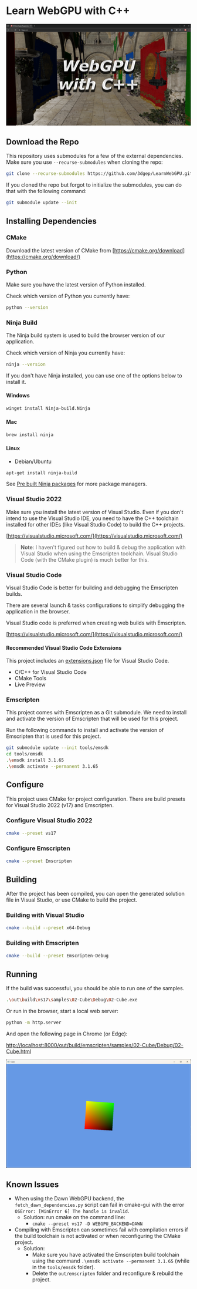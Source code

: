 # Learn WebGPU with C++

![WebGPU with C++](WebGPU-with-C-1024x562.png)

## Download the Repo

This repository uses submodules for a few of the external dependencies. Make sure you use `--recurse-submodules` when cloning the repo:

```sh
git clone --recurse-submodules https://github.com/3dgep/LearnWebGPU.git
```

If you cloned the repo but forgot to initialize the submodules, you can do that with the following command:

```sh
git submodule update --init
```

## Installing Dependencies

### CMake

Download the latest version of CMake from [https://cmake.org/download](https://cmake.org/download/)

### Python

Make sure you have the latest version of Python installed.

Check which version of Python you currently have:

```sh
python --version
```

### Ninja Build

The Ninja build system is used to build the browser version of our application.

Check which version of Ninja you currently have:

```sh
ninja --version
```

If you don't have Ninja installed, you can use one of the options below to install it.

#### Windows

```sh
winget install Ninja-build.Ninja
```

#### Mac

```sh
brew install ninja
```

#### Linux

* Debian/Ubuntu

```sh
apt-get install ninja-build
```

See [Pre built Ninja packages](https://github.com/ninja-build/ninja/wiki/Pre-built-Ninja-packages) for more package managers.

### Visual Studio 2022

Make sure you install the latest version of Visual Studio. Even if you don't intend to use the Visual Studio IDE, you need to have the C++ toolchain installed for other IDEs (like Visual Studio Code) to build the C++ projects.

[https://visualstudio.microsoft.com/](https://visualstudio.microsoft.com/)

> **Note**: I haven't figured out how to build & debug the application with Visual Studio when using the Emscripten toolchain. Visual Studio Code (with the CMake plugin) is much better for this.

### Visual Studio Code

Visual Studio Code is better for building and debugging the Emscripten builds.

There are several launch & tasks configurations to simplify debugging the application in the browser.

Visual Studio code is preferred when creating web builds with Emscripten.

[https://visualstudio.microsoft.com/](https://visualstudio.microsoft.com/)

#### Recommended Visual Studio Code Extensions

This project includes an [extensions.json](.vscode/extensions.json) file for Visual Studio Code.

* C/C++ for Visual Studio Code
* CMake Tools
* Live Preview

### Emscripten

This project comes with Emscripten as a Git submodule.
We need to install and activate the version of Emscripten that will be used for this project.

Run the following commands to install and activate the version of Emscripten that is used for this project.

```sh
git submodule update --init tools/emsdk
cd tools/emsdk
.\emsdk install 3.1.65
.\emsdk activate --permanent 3.1.65
```

## Configure

This project uses CMake for project configuration. There are build presets for Visual Studio 2022 (v17) and Emscripten.

### Configure Visual Studio 2022

```sh
cmake --preset vs17
```

### Configure Emscripten

```sh
cmake --preset Emscripten
```

## Building

After the project has been compiled, you can open the generated solution file in Visual Studio, or use CMake to build the project.

### Building with Visual Studio

```sh
cmake --build --preset x64-Debug
```

### Building with Emscripten

```sh
cmake --build --preset Emscripten-Debug
```

## Running

If the build was successful, you should be able to run one of the samples.

```sh
.\out\build\vs17\samples\02-Cube\Debug\02-Cube.exe
```

Or run in the browser, start a local web server:

```sh
python -m http.server
```

And open the following page in Chrome (or Edge):

[http://localhost:8000/out/build/emscripten/samples/02-Cube/Debug/02-Cube.html](http://localhost:8000/out/build/emscripten/samples/02-Cube/Debug/02-Cube.html)

![Cube Sample](CubeSample.png)

## Known Issues

* When using the Dawn WebGPU backend, the `fetch_dawn_dependencies.py` script can fail in cmake-gui with the error `OSError: [WinError 6] The handle is invalid`.
  * Solution: run cmake on the command line:
    * `cmake --preset vs17 -D WEBGPU_BACKEND=DAWN`
* Compiling with Emscripten can sometimes fail with compilation errors if the build toolchain is not activated or when reconfiguring the CMake project.
  * Solution:
    * Make sure you have activated the Emscripten build toolchain using the command `.\emsdk activate --permanent 3.1.65` (while in the `tools/emsdk` folder).
    * Delete the `out/emscripten` folder and reconfigure & rebuild the project.

